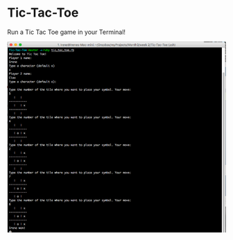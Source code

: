 # Tic-Tac-Toe 
Run a Tic Tac Toe game in your Terminal!

![alt tag](https://github.com/souljuse/Tic-Tac-Toe/blob/master/Screen%20Shot%202017-01-03%20at%2012.06.29.png)

